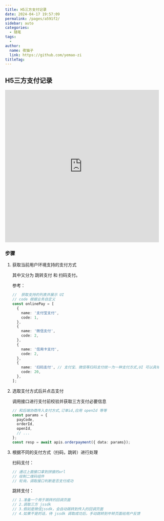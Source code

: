```yaml
---
title: H5三方支付记录
date: 2024-04-17 19:57:09
permalink: /pages/a591f2/
sidebar: auto
categories:
  - 随笔
tags:
  - 
author: 
  name: 夜猫子
  link: https://github.com/yemao-zi
titleTag: 
---
```

## H5三方支付记录

<iframe id="embed_dom" name="embed_dom"  width="100%" height="500" frameborder="0" scrolling="No" leftmargin="0" topmargin="0" src="https://www.processon.com/embed/6549ebd67dbb5d054747499c"></iframe>

### 步骤

1. 获取当前用户环境支持的支付方式

   其中又分为 跳转支付 和 扫码支付。

   参考：

   ```ts
   //  获取支持的列表并展示 UI
   // code 根据业务自定义
   const onlinePay = [
     {
       name: '支付宝支付',
       code: 1,
     },
     {
       name: '微信支付',
       code: 2,
     },
     {
       name: '信用卡支付',
       code: 2,
     },
     {
       name: '扫码支付', // 支付宝、微信等扫码支付统一为一种支付方式,UI 可以具体区分
       code: 20,
     }, 
   ];
   
   
   ```

2. 选取支付方式后并点击支付

   调用接口进行支付前校验并获取三方支付必要信息

   ```ts
   // 和后端协商传入支付方式,订单id,应用 openId 等等
   const params = {
     payCode,
     orderId,
     openId,
     // ...
   };
   const resp = await apis.orderpayment({ data: params});
   
   ```

3. 根据不同的支付方式（扫码，跳转）进行处理

   扫码支付：

   ```ts
   // 通过上面接口拿到拼接的url
   // 绘制二维码组件
   // 轮询，调取接口判断是否支付成功
   ```

   跳转支付：

   ```ts
   // 1.准备一个用于跳转的回调页面
   // 2.调取三方 jssdk
   // 3.假如是微信jssdk，会自动跳转到传入的回调页面
   // 4.如果不是的话，待 jssdk 调取成功后，手动跳转到中转页面给用户反馈
   ```

   